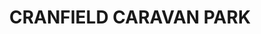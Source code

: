 ---
title: "CRANFIELD CARAVAN PARK"
address: "123, Cranfield Rd, Kilkeel, Newry, Co. Down BT34 4LJ"
tel: "02841338303"
county: "Down"
category: "Caravan And Camping"
type: "Content"
lat: "054.0295020000"
lng: "-006.0586100000"
---